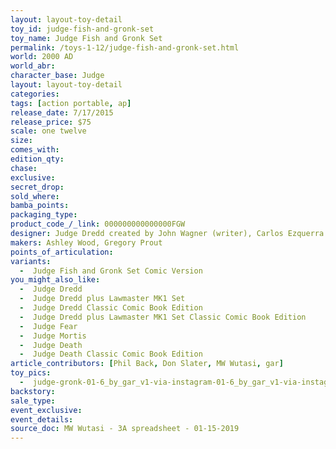 ```yaml
---
layout: layout-toy-detail 
toy_id: judge-fish-and-gronk-set
toy_name: Judge Fish and Gronk Set
permalink: /toys-1-12/judge-fish-and-gronk-set.html
world: 2000 AD
world_abr: 
character_base: Judge
layout: layout-toy-detail
categories: 
tags: [action portable, ap] 
release_date: 7/17/2015
release_price: $75 
scale: one twelve
size: 
comes_with: 
edition_qty: 
chase: 
exclusive: 
secret_drop: 
sold_where: 
bamba_points: 
packaging_type: 
product_code_/_link: 000000000000000FGW
designer: Judge Dredd created by John Wagner (writer), Carlos Ezquerra (artist), Pat Mills (editor) - 2000AD
makers: Ashley Wood, Gregory Prout
points_of_articulation: 
variants: 
  -  Judge Fish and Gronk Set Comic Version
you_might_also_like: 
  -  Judge Dredd
  -  Judge Dredd plus Lawmaster MK1 Set
  -  Judge Dredd Classic Comic Book Edition
  -  Judge Dredd plus Lawmaster MK1 Set Classic Comic Book Edition
  -  Judge Fear 
  -  Judge Mortis
  -  Judge Death
  -  Judge Death Classic Comic Book Edition
article_contributors: [Phil Back, Don Slater, MW Wutasi, gar]
toy_pics: 
  -  judge-gronk-01-6_by_gar_v1-via-instagram-01-6_by_gar_v1-via-instagram.jpg
backstory: 
sale_type: 
event_exclusive: 
event_details: 
source_doc: MW Wutasi - 3A spreadsheet - 01-15-2019
---
```

